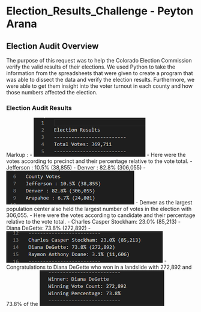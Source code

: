 # Election_Results_Challenge - Peyton Arana

## Election Audit Overview
The purpose of this request was to help the Colorado Election Commission verify the valid results of their elections. We used Python to take the information from the spreadsheets that were given to create a program that was able to dissect the data and verify the election results. Furthermore, we were able to get them insight into the voter turnout in each county and how those numbers affected the election.    

### Election Audit Results
 Markup : - ![There were a total of 369,711 votes in the election](https://github.com/pbarana89/Election_Results_Challenge/blob/main/Resources/Total_Votes.PNG)
              - Here were the votes according to precinct and their percentage relative to the vote total.
                  - Jefferson : 10.5% (38,855)
                  - Denver : 82.8% (306,055)
                  - ![Arapahoe : 6.7% (24,801)](https://github.com/pbarana89/Election_Results_Challenge/blob/main/Resources/County_Votes.PNG)
              - Denver as the largest population center also held the largest number of votes in the election with 306,055.
              - Here were the votes according to candidate and their percentage relative to the vote total.
                  - Charles Casper Stockham: 23.0% (85,213)
                  - Diana DeGette: 73.8% (272,892)
                  - ![Raymon Anthony Doane: 3.1% (11,606)](https://github.com/pbarana89/Election_Results_Challenge/blob/main/Resources/Candidate_Results.PNG)
              - Congratulations to Diana DeGette who won in a landslide with 272,892 and 73.8% of the ![vote!](https://github.com/pbarana89/Election_Results_Challenge/blob/main/Resources/Winning_Candidate.PNG)
                
